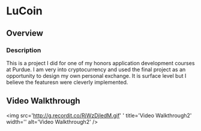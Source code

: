 # LuCoin


## Overview
### Description
This is a project I did for one of my honors application development courses at Purdue. I am very into cryptocurrency and used the final project as an opportunity to design 
my own personal exchange. It is surface level but I believe the featuresn were cleverly implemented.


## Video Walkthrough




<img src='http://g.recordit.co/RjWzDjledM.gif'
' title='Video Walkthrough2' width='' alt='Video Walkthrough2' />



